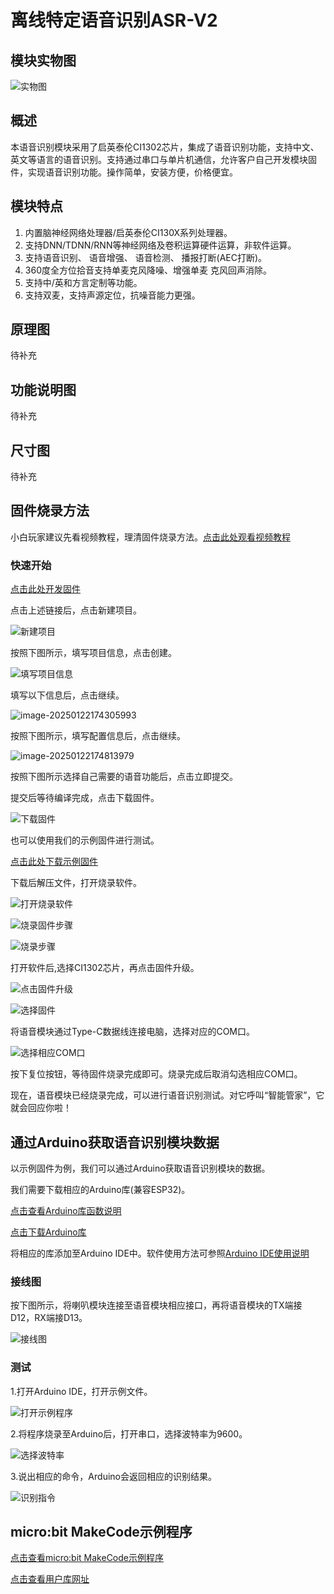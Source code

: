 # 离线特定语音识别ASR-V2

## 模块实物图

![实物图](picture\fd3bbc53febcc0be1a72f704a733148.jpg)

## 概述

本语音识别模块采用了启英泰伦CI1302芯片，集成了语音识别功能，支持中文、英文等语言的语音识别。支持通过串口与单片机通信，允许客户自己开发模块固件，实现语音识别功能。操作简单，安装方便，价格便宜。

## 模块特点

1. 内置脑神经网络处理器/启英泰伦CI130X系列处理器。
2. 支持DNN/TDNN/RNN等神经网络及卷积运算硬件运算，非软件运算。
3. 支持语音识别、 语音增强、 语音检测、 播报打断(AEC打断)。
4. 360度全方位拾音支持单麦克风降噪、增强单麦 克风回声消除。
5. 支持中/英和方言定制等功能。
6. 支持双麦，支持声源定位，抗噪音能力更强。

## 原理图

待补充

## 功能说明图

待补充

## 尺寸图

待补充

## 固件烧录方法

小白玩家建议先看视频教程，理清固件烧录方法。[点击此处观看视频教程](https://document.chipintelli.com/%E8%A7%86%E9%A2%91%E6%95%99%E7%A8%8B/%E8%A7%86%E9%A2%91%E6%95%99%E7%A8%8B/)

### 快速开始

[点击此处开发固件](https://aiplatform.chipintelli.com/firmwareslave?rwId=0)

点击上述链接后，点击新建项目。

![新建项目](picture\1.png)

按照下图所示，填写项目信息，点击创建。

![填写项目信息](picture\2.png)

填写以下信息后，点击继续。

![image-20250122174305993](picture\3.png)

按照下图所示，填写配置信息后，点击继续。

![image-20250122174813979](picture\4.png)

按照下图所示选择自己需要的语音功能后，点击立即提交。

提交后等待编译完成，点击下载固件。

![下载固件](picture\5.png)

也可以使用我们的示例固件进行测试。

[点击此处下载示例固件](zh-cn/ph2.0_sensors/smart_module/asr_speech_recognition/Asr_Speech_Recognition_v1.0.0.zip ':ignore')

下载后解压文件，打开烧录软件。

![打开烧录软件](picture\6.png)

![烧录固件步骤](picture\7.png)

![烧录步骤](picture\8.png)

打开软件后,选择CI1302芯片，再点击固件升级。

![点击固件升级](picture\9.jpg)

![选择固件](picture\10.png)

将语音模块通过Type-C数据线连接电脑，选择对应的COM口。

![选择相应COM口](picture\11.png)

按下复位按钮，等待固件烧录完成即可。烧录完成后取消勾选相应COM口。

现在，语音模块已经烧录完成，可以进行语音识别测试。对它呼叫“智能管家”，它就会回应你啦！

## 通过Arduino获取语音识别模块数据

以示例固件为例，我们可以通过Arduino获取语音识别模块的数据。

我们需要下载相应的Arduino库(兼容ESP32)。

[点击查看Arduino库函数说明](https://emakefun-arduino-library.github.io/em_asr_speech_recognition/html/zh-CN/classem_1_1_asr_speech_recognition.html)

[点击下载Arduino库](zh-cn/ph2.0_sensors/smart_module/asr_speech_recognition/em_asr_speech_recognition-main.zip ':ignore')

将相应的库添加至Arduino IDE中。软件使用方法可参照[Arduino IDE使用说明](zh-cn/software/arduino_ide/arduino_ide.zh-CN.md)

### 接线图

按下图所示，将喇叭模块连接至语音模块相应接口，再将语音模块的TX端接D12，RX端接D13。

![接线图](picture\12.png)

### 测试

1.打开Arduino IDE，打开示例文件。

![打开示例程序](picture\13.png)

2.将程序烧录至Arduino后，打开串口，选择波特率为9600。

![选择波特率](picture\14.png)

3.说出相应的命令，Arduino会返回相应的识别结果。

![识别指令](picture\15.png)

## micro:bit MakeCode示例程序

[点击查看micro:bit MakeCode示例程序](https://makecode.microbit.org/S15398-86855-41727-87467)

[点击查看用户库网址](https://github.com/emakefun-makecode-extensions/emakefun_asr_speech_recognition)
